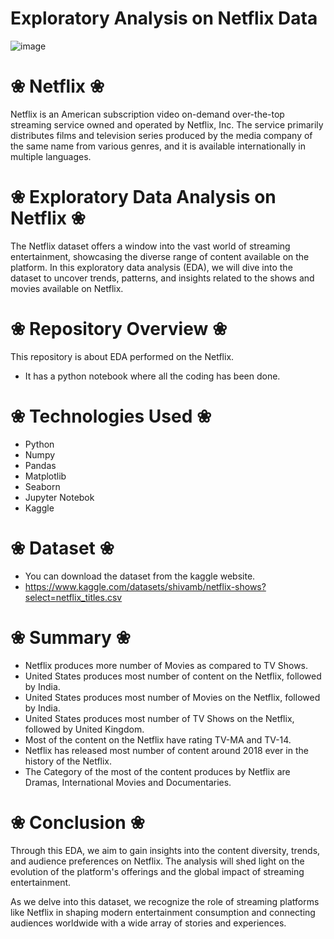 # Exploratory Analysis on Netflix Data
![image](https://github.com/stha1122/Data_Analytics_Project/assets/122188963/73bb5937-aeb7-4857-b3cb-4114478ad51a)
 <br>
# ❀  Netflix  ❀
Netflix is an American subscription video on-demand over-the-top streaming service owned and operated by Netflix, Inc. The service primarily distributes films and television series produced by the media company of the same name from various genres, and it is available internationally in multiple languages.

# ❀  Exploratory Data Analysis on Netflix  ❀
The Netflix dataset offers a window into the vast world of streaming entertainment, showcasing the diverse range of content available on the platform. In this exploratory data analysis (EDA), we will dive into the dataset to uncover trends, patterns, and insights related to the shows and movies available on Netflix.

# ❀  Repository Overview  ❀
This repository is about EDA performed on the Netflix.
   - It has a python notebook where all the coding has been done.
     
# ❀  Technologies Used  ❀
* Python
* Numpy
* Pandas
* Matplotlib
* Seaborn
* Jupyter Notebok
* Kaggle

# ❀  Dataset  ❀
* You can download the dataset from the kaggle website.
* https://www.kaggle.com/datasets/shivamb/netflix-shows?select=netflix_titles.csv
  
# ❀  Summary  ❀
* Netflix produces more number of Movies as compared to TV Shows.
* United States produces most number of content on the Netflix, followed by India.
* United States produces most number of Movies on the Netflix, followed by India.
* United States produces most number of TV Shows on the Netflix, followed by United Kingdom.
* Most of the content on the Netflix have rating TV-MA and TV-14.
* Netflix has released most number of content around 2018 ever in the history of the Netflix.
* The Category of the most of the content produces by Netflix are Dramas, International Movies and Documentaries.

# ❀  Conclusion  ❀
Through this EDA, we aim to gain insights into the content diversity, trends, and audience preferences on Netflix. The analysis will shed light on the evolution of the platform's offerings and the global impact of streaming entertainment.

As we delve into this dataset, we recognize the role of streaming platforms like Netflix in shaping modern entertainment consumption and connecting audiences worldwide with a wide array of stories and experiences.
